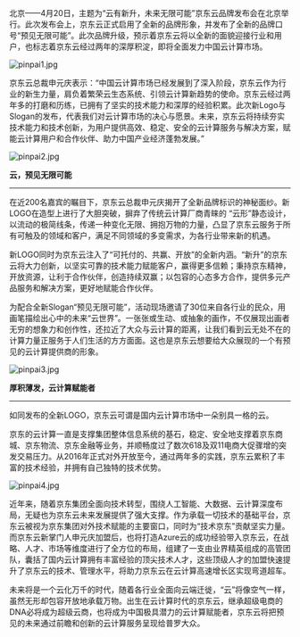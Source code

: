 北京——4月20日，主题为“云有新升，未来无限可能”京东云品牌发布会在北京举行。此次发布会上，京东云正式启用了全新的品牌形象，并发布了全新的品牌口号“预见无限可能”。此次品牌升级，预示着京东云将以全新的面貌迎接行业和用户，也标志着京东云经过两年的深厚积淀，即将全面发力中国云计算市场。

![pinpai1.jpg]()

京东云总裁申元庆表示：“中国云计算市场已经发展到了深入阶段，京东云作为行业的新生力量，肩负着繁荣云生态系统、引领云计算新趋势的使命。京东云经过两年多的打磨和历练，已拥有了坚实的技术能力和深厚的经验积累。此次新Logo与Slogan的发布，代表我们对云计算市场的决心与愿景。未来，京东云将持续夯实技术能力和技术创新，为用户提供高效、稳定、安全的云计算服务与解决方案，赋能云计算用户和合作伙伴、助力中国产业经济蓬勃发展。”

![pinpai2.jpg]()

**云，预见无限可能**

****

在近200名嘉宾的瞩目下，京东云总裁申元庆揭开了全新品牌标识的神秘面纱。新LOGO在造型上进行了大胆突破，摒弃了传统云计算厂商青睐的 “云形”静态设计，以流动的极简线条，传递一种变化无限、拥抱万物的力量，凸显了京东云服务于所有可触及的领域和客户，满足不同领域的多变需求，为各行业带来新的机遇。

新LOGO同时为京东云注入了“可托付的、共赢、开放”的全新内涵。“新升”的京东云将大力创新，以坚实可靠的技术能力赋能客户，赢得更多信赖；秉持京东精神，开放资源，让利于合作伙伴，创造持续双赢；以包容的心态多方合作，提供多元产品服务和解决方案，更好地赋能合作伙伴。

为配合全新Slogan“预见无限可能”，活动现场邀请了30位来自各行业的民众，用画笔描绘出心中的未来“云世界”。一张张或生动、或抽象的画作，不仅展现出画者无穷的想象力和创作性，还拉近了大众与云计算的距离，让我们看到云无处不在的计算力量正服务于人们生活的方方面面。这也是京东云想要给大众展现的一个有预见的云计算提供商的形象。

![pinpai3.jpg]()

**厚积薄发，云计算赋能者**

****

如同发布的全新LOGO，京东云可谓是国内云计算市场中一朵别具一格的云。

京东的云计算一直是支撑集团整体信息系统的基石，稳定、安全地支撑着京东商城、京东物流、京东金融等业务，并顺畅度过了数次618及双11电商大促骤增的突发交易压力。从2016年正式对外开放至今，通过两年多的实践，京东云累积了丰富的技术经验，并拥有自己独特的技术优势。

![pinpai4.jpg]()

近年来，随着京东集团全面向技术转型，围绕人工智能、大数据、云计算深度布局，无疑也为京东云未来发展提供了强大支撑。作为承载一切技术的基础平台，京东云被视为京东集团对外技术赋能的主要窗口，同时为“技术京东”贡献坚实力量。而京东云新掌门人申元庆加盟后，也将打造Azure云的成功经验带入京东云，在战略、人才、市场等维度进行了全方位的布局，组建了一支由业界精英组成的高管团队，囊括了国内云计算拥有丰富经验的顶尖技术人才，这些顶级人才的加盟快速提升了京东云的技术、管理水平，将助力京东云在云计算高速增长区实现弯道超车。

未来将是一个云化万千的时代，随着各行业全面向云端迁徙，“云”将像空气一样，虽然无形却包容开放地承载万物。出生在云计算时代的京东云，继承超级电商的DNA必将成为超级云商，也将成为中国极具潜力的云计算赋能者，京东云将把预见的未来通过前瞻和创新的云计算服务呈现给普罗大众。